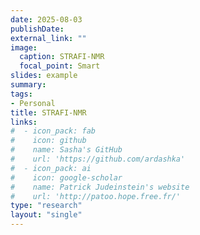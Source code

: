 ```yaml
---
date: 2025-08-03
publishDate:
external_link: ""
image:
  caption: STRAFI-NMR
  focal_point: Smart
slides: example
summary:
tags:
- Personal
title: STRAFI-NMR
links:
#  - icon_pack: fab
#    icon: github
#    name: Sasha's GitHub
#    url: 'https://github.com/ardashka'
#  - icon_pack: ai
#    icon: google-scholar
#    name: Patrick Judeinstein's website
#    url: 'http://patoo.hope.free.fr/'
type: "research"
layout: "single"
---
```



